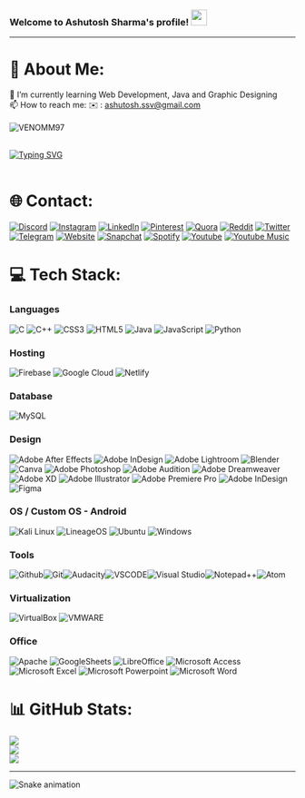 ### Welcome to Ashutosh Sharma's profile! <img src="https://media.giphy.com/media/hvRJCLFzcasrR4ia7z/giphy.gif" width="28">

---

# 💫 About Me:
🌱 I’m currently learning Web Development, Java and Graphic Designing<br> 📫 How to reach me: ✉️ : ashutosh.ssv@gmail.com<br><br>
<img src="https://komarev.com/ghpvc/?username=venomm97&label=Profile%20views&color=0e75b6&style=for-the-badge" alt="VENOMM97" /><br><br>

[![Typing SVG](https://readme-typing-svg.herokuapp.com?font=Montserrat&size=28&duration=2000&lines=Web+Developer;Photographer;Videographer;Video+Editor;Music+Editor;Graphic+Designer)](https://git.io/typing-svg)<br><br>

# 🌐 Contact:
[![Discord](https://img.shields.io/badge/Discord-%237289DA.svg?style=for-the-badge&logo=discord&logoColor=white)](htttps://discord.gg/Mvuqupuecf) [![Instagram](https://img.shields.io/badge/Instagram-%23E4405F.svg?style=for-the-badge&logo=Instagram&logoColor=white)](https://instagram.com/shaayyrr) [![LinkedIn](https://img.shields.io/badge/LinkedIn-%230077B5.svg?style=for-the-badge&logo=linkedin&logoColor=white)](https://linkedin.com/in/ashutosh-sharma-106659113/) [![Pinterest](https://img.shields.io/badge/Pinterest-%23E60023.svg?style=for-the-badge&logo=Pinterest&logoColor=white)](https://pinterest.com/ashuuphotography/) [![Quora](https://img.shields.io/badge/Quora-%23B92B27.svg?style=for-the-badge&logo=Quora&logoColor=white)](https://www.quora.com/profile/Ashutosh-Sharma-675) [![Reddit](https://img.shields.io/badge/Reddit-%23FF4500.svg?style=for-the-badge&logo=Reddit&logoColor=white)](https://reddit.com/user/VENOMs97) [![Twitter](https://img.shields.io/badge/Twitter-%231DA1F2.svg?style=for-the-badge&logo=Twitter&logoColor=white)](https://twitter.com/shaayyrr) [![Telegram](https://img.shields.io/badge/Telegram-2CA5E0?style=for-the-badge&logo=telegram&logoColor=white)](https://t.me/ashutoshs97) [![Website](https://img.shields.io/badge/website-000000?style=for-the-badge&logo=About.me&logoColor=white)](https://ashutosharma.netlify.app/) [![Snapchat](https://img.shields.io/badge/Snapchat-FFFC00?style=for-the-badge&logo=snapchat&logoColor=white)](https://www.snapchat.com/add/shaayyrr) [![Spotify](https://img.shields.io/badge/Spotify-1ED760?&style=for-the-badge&logo=spotify&logoColor=white)](https://open.spotify.com/user/2uzmk7d661pli9cboh25eqqar?si=zNGik1tQSCOf6ykU0jBAFA&nd=1) [![Youtube](https://img.shields.io/badge/YouTube-FF0000?style=for-the-badge&logo=youtube&logoColor=white)](https://www.youtube.com/channel/UCDNiZwdkat5VqG5kUV89rkA) [![Youtube Music](https://img.shields.io/badge/YouTube_Music-FF0000?style=for-the-badge&logo=youtube-music&logoColor=white)](https://music.youtube.com/channel/UCDNiZwdkat5VqG5kUV89rkA)

# 💻 Tech Stack:

### Languages 
![C](https://img.shields.io/badge/c-%2300599C.svg?style=for-the-badge&logo=c&logoColor=white) ![C++](https://img.shields.io/badge/c++-%2300599C.svg?style=for-the-badge&logo=c%2B%2B&logoColor=white) ![CSS3](https://img.shields.io/badge/css3-%231572B6.svg?style=for-the-badge&logo=css3&logoColor=white) ![HTML5](https://img.shields.io/badge/html5-%23E34F26.svg?style=for-the-badge&logo=html5&logoColor=white) ![Java](https://img.shields.io/badge/java-%23ED8B00.svg?style=for-the-badge&logo=java&logoColor=white) ![JavaScript](https://img.shields.io/badge/javascript-%23323330.svg?style=for-the-badge&logo=javascript&logoColor=%23F7DF1E) ![Python](https://img.shields.io/badge/python-3670A0?style=for-the-badge&logo=python&logoColor=ffdd54) 


### Hosting
![Firebase](https://img.shields.io/badge/firebase-%23039BE5.svg?style=for-the-badge&logo=firebase) ![Google Cloud](https://img.shields.io/badge/Google%20Cloud-%234285F4.svg?style=for-the-badge&logo=google-cloud&logoColor=white) ![Netlify](https://img.shields.io/badge/netlify-%23000000.svg?style=for-the-badge&logo=netlify&logoColor=#00C7B7)

### Database
![MySQL](https://img.shields.io/badge/MySQL-005C84?style=for-the-badge&logo=mysql&logoColor=white)

### Design
![Adobe After Effects](https://img.shields.io/badge/Adobe%20After%20Effects-9999FF.svg?style=for-the-badge&logo=Adobe%20After%20Effects&logoColor=white) ![Adobe InDesign](https://img.shields.io/badge/Adobe%20InDesign-FF3366?style=for-the-badge&logo=Adobe%20InDesign&logoColor=white) ![Adobe Lightroom](https://img.shields.io/badge/Adobe%20Lightroom-31A8FF.svg?style=for-the-badge&logo=Adobe%20Lightroom&logoColor=white) ![Blender](https://img.shields.io/badge/blender-%23F5792A.svg?style=for-the-badge&logo=blender&logoColor=white) ![Canva](https://img.shields.io/badge/Canva-%2300C4CC.svg?style=for-the-badge&logo=Canva&logoColor=white) ![Adobe Photoshop](https://img.shields.io/badge/adobephotoshop-%2331A8FF.svg?style=for-the-badge&logo=adobephotoshop&logoColor=white) ![Adobe Audition](https://img.shields.io/badge/Adobe%20Audition-9999FF.svg?style=for-the-badge&logo=Adobe%20Audition&logoColor=white) ![Adobe Dreamweaver](https://img.shields.io/badge/Adobe%20Dreamweaver-FF61F6.svg?style=for-the-badge&logo=Adobe%20Dreamweaver&logoColor=white) ![Adobe XD](https://img.shields.io/badge/Adobe%20XD-470137?style=for-the-badge&logo=Adobe%20XD&logoColor=#FF61F6) ![Adobe Illustrator](https://img.shields.io/badge/adobeillustrator-%23FF9A00.svg?style=for-the-badge&logo=adobeillustrator&logoColor=white) ![Adobe Premiere Pro](https://img.shields.io/badge/Adobe%20Premiere%20Pro-9999FF.svg?style=for-the-badge&logo=Adobe%20Premiere%20Pro&logoColor=white) ![Adobe InDesign](https://img.shields.io/badge/Adobe%20InDesign-49021F?style=for-the-badge&logo=adobeindesign&logoColor=white) ![Figma](https://img.shields.io/badge/Figma-F24E1E?style=for-the-badge&logo=figma&logoColor=white)

### OS / Custom OS - Android
![Kali Linux](https://img.shields.io/badge/Kali_Linux-557C94?style=for-the-badge&logo=kali-linux&logoColor=white) ![LineageOS](https://img.shields.io/badge/lineageos-167C80?style=for-the-badge&logo=lineageos&logoColor=white) ![Ubuntu](https://img.shields.io/badge/Ubuntu-E95420?style=for-the-badge&logo=ubuntu&logoColor=white) ![Windows](https://img.shields.io/badge/Windows-0078D6?style=for-the-badge&logo=windows&logoColor=white)

### Tools
![Github](https://img.shields.io/badge/GitHub-100000?style=for-the-badge&logo=github&logoColor=white)![Git](https://img.shields.io/badge/GIT-E44C30?style=for-the-badge&logo=git&logoColor=white)![Audacity](https://img.shields.io/badge/Audacity-0000CC?style=for-the-badge&logo=audacity&logoColor=white)![VSCODE](https://img.shields.io/badge/VSCode-0078D4?style=for-the-badge&logo=visual%20studio%20code&logoColor=white)![Visual Studio](https://img.shields.io/badge/Visual_Studio-5C2D91?style=for-the-badge&logo=visual%20studio&logoColor=white)![Notepad++](https://img.shields.io/badge/Notepad++-90E59A.svg?style=for-the-badge&logo=notepad%2B%2B&logoColor=black)![Atom](https://img.shields.io/badge/Atom-66595C?style=for-the-badge&logo=Atom&logoColor=white)

### Virtualization 

![VirtualBox](https://img.shields.io/badge/VirtualBox-21416b?style=for-the-badge&logo=VirtualBox&logoColor=white) ![VMWARE](https://img.shields.io/badge/VMware-231f20?style=for-the-badge&logo=VMware&logoColor=white)

### Office
![Apache](https://img.shields.io/badge/Apache_OpenOffice-0E85CD?style=for-the-badge&logo=ApacheOpenOffice&logoColor=white) ![GoogleSheets](https://img.shields.io/badge/Google%20Sheets-34A853?style=for-the-badge&logo=google-sheets&logoColor=white) ![LibreOffice](https://img.shields.io/badge/LibreOffice-18A303?style=for-the-badge&logo=LibreOffice&logoColor=white) ![Microsoft Access](https://img.shields.io/badge/Microsoft_Access-A4373A?style=for-the-badge&logo=microsoft-access&logoColor=white) ![Microsoft Excel](https://img.shields.io/badge/Microsoft_Excel-217346?style=for-the-badge&logo=microsoft-excel&logoColor=white) ![Microsoft Powerpoint](https://img.shields.io/badge/Microsoft_PowerPoint-B7472A?style=for-the-badge&logo=microsoft-powerpoint&logoColor=white) ![Microsoft Word](https://img.shields.io/badge/Microsoft_Word-2B579A?style=for-the-badge&logo=microsoft-word&logoColor=white) 

# 📊 GitHub Stats:
![](https://github-readme-stats.vercel.app/api?username=venomm97&theme=dark&hide_border=true&include_all_commits=true&count_private=false)<br/>
![](https://github-readme-streak-stats.herokuapp.com/?user=venomm97&theme=dark&hide_border=true)<br/>
![](https://github-readme-stats.vercel.app/api/top-langs/?username=venomm97&theme=dark&hide_border=true&include_all_commits=true&count_private=false&layout=compact)

---

![Snake animation](https://github.com/carlosdancr/carlosdancr/blob/output/github-contribution-grid-snake.svg)
